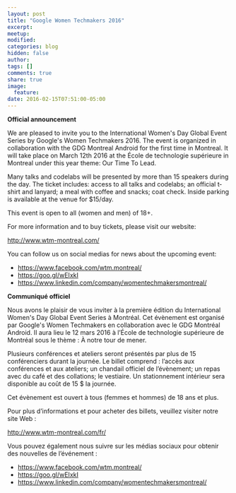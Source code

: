 ```yaml
---
layout: post
title: "Google Women Techmakers 2016"
excerpt:
meetup:
modified:
categories: blog
hidden: false
author:
tags: []
comments: true
share: true
image:
  feature:
date: 2016-02-15T07:51:00-05:00
---
```


__Official announcement__

We are pleased to invite you to the International Women's Day Global Event Series by Google's Women Techmakers 2016. The event is organized in collaboration with the GDG Montreal Android for the first time in Montreal. It will take place on March 12th 2016 at the École de technologie supérieure in Montreal under this year theme: Our Time To Lead.

Many talks and codelabs will be presented by more than 15 speakers during the day. The ticket includes: access to all talks and codelabs; an official t­shirt and lanyard; a meal with coffee and snacks; coat check. Inside parking is available at the venue for $15/day.

This event is open to all (women and men) of 18+.

For more information and to buy tickets, please visit our website:

http://www.wtm-montreal.com/

You can follow us on social medias for news about the upcoming event:

- https://www.facebook.com/wtm.montreal/
- https://goo.gl/wEIxkI
- https://www.linkedin.com/company/women­techmakers­montreal/

__Communiqué officiel__

Nous avons le plaisir de vous inviter à la première édition du International Women's Day Global Event Series à Montréal. Cet évènement est organisé par Google's Women Techmakers en collaboration avec le GDG Montréal Android. Il aura lieu le 12 mars 2016 à l’École de technologie supérieure de Montréal sous le thème : À notre tour de mener.

Plusieurs conférences et ateliers seront présentés par plus de 15 conférenciers durant la journée. Le billet comprend : l’accès aux conférences et aux ateliers; un chandail officiel de l’évènement; un repas avec du café et des collations; le vestiaire. Un stationnement intérieur sera disponible au coût de 15 $ la journée.

Cet évènement est ouvert à tous (femmes et hommes) de 18 ans et plus.

Pour plus d’informations et pour acheter des billets, veuillez visiter notre site Web :

http://www.wtm-montreal.com/fr/

Vous pouvez également nous suivre sur les médias sociaux pour obtenir des nouvelles de l’événement :

- https://www.facebook.com/wtm.montreal/
- https://goo.gl/wEIxkI
- https://www.linkedin.com/company/women­techmakers­montreal/
